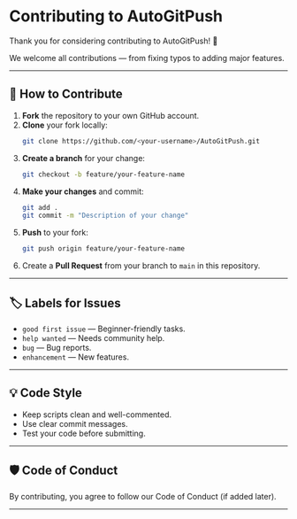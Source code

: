 # Contributing to AutoGitPush

Thank you for considering contributing to AutoGitPush! 🎉

We welcome all contributions — from fixing typos to adding major features.

---

## 📌 How to Contribute
1. **Fork** the repository to your own GitHub account.
2. **Clone** your fork locally:
   ```bash
   git clone https://github.com/<your-username>/AutoGitPush.git
   ```
3. **Create a branch** for your change:
   ```bash
   git checkout -b feature/your-feature-name
   ```
4. **Make your changes** and commit:
   ```bash
   git add .
   git commit -m "Description of your change"
   ```
5. **Push** to your fork:
   ```bash
   git push origin feature/your-feature-name
   ```
6. Create a **Pull Request** from your branch to `main` in this repository.

---

## 🏷 Labels for Issues
- `good first issue` — Beginner-friendly tasks.
- `help wanted` — Needs community help.
- `bug` — Bug reports.
- `enhancement` — New features.

---

## 💡 Code Style
- Keep scripts clean and well-commented.
- Use clear commit messages.
- Test your code before submitting.

---

## 🛡 Code of Conduct
By contributing, you agree to follow our Code of Conduct (if added later).

---
